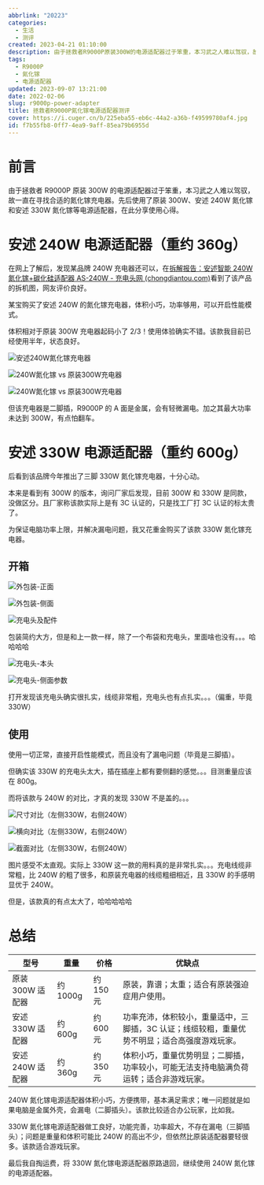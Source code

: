 ```yaml
---
abbrlink: "20223"
categories:
  - 生活
  - 测评
created: 2023-04-21 01:10:00
description: 由于拯救者R9000P原装300W的电源适配器过于笨重，本习武之人难以驾驭，故一直在寻找合适的氮化镓充电器。先后使用了原装300W、安述240W氮化镓和安述330W氮化镓等电源适配器，在此分享使用心得。
tags:
  - R9000P
  - 氮化镓
  - 电源适配器
updated: 2023-09-07 13:21:00
date: 2022-02-06
slug: r9000p-power-adapter
title: 拯救者R9000P氮化镓电源适配器测评
cover: https://i.cuger.cn/b/225eba55-eb6c-44a2-a36b-f49599780af4.jpg
id: f7b55fb8-0ff7-4ea9-9aff-85ea79b6955d
---
```


# 前言

由于拯救者 R9000P 原装 300W 的电源适配器过于笨重，本习武之人难以驾驭，故一直在寻找合适的氮化镓充电器。先后使用了原装 300W、安述 240W 氮化镓和安述 330W 氮化镓等电源适配器，在此分享使用心得。

# 安述 240W 电源适配器（重约 360g）

在网上了解后，发现某品牌 240W 充电器还可以，在[拆解报告：安述智能 240W 氮化镓+碳化硅适配器 AS-240W - 充电头网 (chongdiantou.com)](https://www.chongdiantou.com/archives/96479.html)看到了该产品的拆机图，网友评价良好。

某宝购买了安述 240W 的氮化镓充电器，体积小巧，功率够用，可以开启性能模式。

体积相对于原装 300W 充电器起码小了 2/3！使用体验确实不错。该款我目前已经使用半年，状态良好。

![安述240W氮化镓充电器](https://i.cuger.cn/b/449e6c1b-9c9a-46b7-ae0c-890580ab06bd.png)

![240W氮化镓 vs 原装300W充电器](https://i.cuger.cn/b/1647867639190-6c6edd76a82a8a5c59cc28069fbf4d49.jpg)

![240W氮化镓 vs 原装300W充电器](https://i.cuger.cn/b/1647867701714-e7aa9e396d5a1affc86a534b6a403816.jpg)

但该充电器是二脚插，R9000P 的 A 面是金属，会有轻微漏电。加之其最大功率未达到 300W，有点怕翻车。

# 安述 330W 电源适配器（重约 600g）

后看到该品牌今年推出了三脚 330W 氮化镓充电器，十分心动。

本来是看到有 300W 的版本，询问厂家后发现，目前 300W 和 330W 是同款，没做区分。且厂家称该款实际上是有 3C 认证的，只是找工厂打 3C 认证的标太贵了。

为保证电脑功率上限，并解决漏电问题，我又花重金购买了该款 330W 氮化镓充电器。

## 开箱

![外包装-正面](https://i.cuger.cn/b/1647867755624-37008a9366c039067b4c14bfb969736a.jpg)

![外包装-侧面](https://i.cuger.cn/b/1647867759348-d5df0c513c4853809aaccd8b82a536cf.jpg)

![充电头及配件](https://i.cuger.cn/b/1647867777763-68440e30f1c7527ba3dcc56ab07aa636.jpg)

包装简约大方，但是和上一款一样，除了一个布袋和充电头，里面啥也没有。。。哈哈哈哈

![充电头-本头](https://i.cuger.cn/b/1647867780404-3f14dc113685404c5095fb6f9f8f8e4a.jpg)

![充电头-侧面参数](https://i.cuger.cn/b/1647867783840-87f763cfd4cd6273eda20fbfa9e67584.jpg)

打开发现该充电头确实很扎实，线缆非常粗，充电头也有点扎实。。。（偏重，毕竟 330W）

## 使用

使用一切正常，直接开启性能模式，而且没有了漏电问题（毕竟是三脚插）。

但确实该 330W 的充电头太大，插在插座上都有要侧翻的感觉。。。目测重量应该在 800g。

而将该款与 240W 的对比，才真的发现 330W 不是盖的。。。

![尺寸对比（左侧330W，右侧240W）](https://i.cuger.cn/b/1647867787024-d502af7c0d6d73f18575ed51daf5555b.jpg)

![横向对比（左侧330W，右侧240W）](https://i.cuger.cn/b/1647867789017-9093ddcaae8fb5b0b8052d6dbb5f4f95.jpg)

![截面对比（左侧330W，右侧240W）](https://i.cuger.cn/b/91c84c32-75e3-4187-ab2c-1b7d7165e082.jpg)

图片感受不太直观。实际上 330W 这一款的用料真的是非常扎实。。。充电线缆非常粗，比 240W 的粗了很多，和原装充电器的线缆粗细相近，且 330W 的手感明显优于 240W。

但是，该款真的有点太大了，哈哈哈哈哈

# 总结

| 型号             | 重量     | 价格      | 优缺点                                                                                        |
| ---------------- | -------- | --------- | --------------------------------------------------------------------------------------------- |
| 原装 300W 适配器 | 约 1000g | 约 150 元 | 原装，靠谱；太重；适合有原装强迫症用户使用。                                                  |
| 安述 330W 适配器 | 约 600g  | 约 600 元 | 功率充沛，体积较小，重量适中，三脚插，3C 认证；线缆较粗，重量优势不明显；适合高强度游戏玩家。 |
| 安述 240W 适配器 | 约 360g  | 约 350 元 | 体积小巧，重量优势明显；二脚插，功率较小，可能无法支持电脑满负荷运转；适合非游戏玩家。        |

240W 氮化镓电源适配器体积小巧，方便携带，基本满足需求；唯一问题就是如果电脑是金属外壳，会漏电（二脚插头）。该款比较适合办公玩家，比如我。

330W 氮化镓电源适配器做工良好，功能完善，功率超大，不存在漏电（三脚插头）；问题是重量和体积可能比 240W 的高出不少，但依然比原装适配器要轻很多。该款适合游戏玩家。

最后我自掏运费，将 330W 氮化镓电源适配器原路退回，继续使用 240W 氮化镓的电源适配器。

